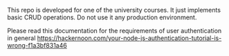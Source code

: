 This repo is developed for one of the university courses. It just implements basic CRUD operations. Do not use it any production environment. 


Please read this documentation for the requirements of user authentication in general
https://hackernoon.com/your-node-js-authentication-tutorial-is-wrong-f1a3bf831a46